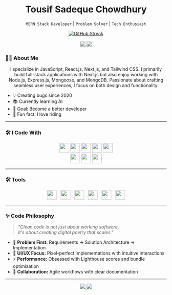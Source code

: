 <div align="center">

  # **Tousif Sadeque Chowdhury**  
  `MERN Stack Developer` | `Problem Solver` | `Tech Enthusiast`
  
  <div align="center">
    <a href="https://git.io/streak-stats">
      <img src="https://nirzak-streak-stats.vercel.app?user=TousifSadequeChowdhury&theme=dark" alt="GitHub Streak" />
    </a>
  </div>

  <div style="margin: 1rem 0;">
    <a href="https://tousifsc.netlify.app/">
      <img src="https://img.shields.io/badge/Portfolio-000000?style=for-the-badge&logo=arc&logoColor=white" />
    </a>
    <a href="mailto:tousifchowdhurybd@gmail.com">
      <img src="https://img.shields.io/badge/Contact_Me-D14836?style=for-the-badge&logo=gmail&logoColor=white" />
    </a>
  </div>

</div>

### 🙋‍♂️ **About Me**  

<p align="center">
  I specialize in JavaScript, React.js, Next.js, and Tailwind CSS. I primarily build full-stack applications with Next.js but also enjoy working with Node.js, Express.js, Mongoose, and MongoDB. Passionate about crafting seamless user experiences, I focus on both design and functionality.
</p>
<ul>
  <li>💡 Creating bugs since 2020</li>
  <li>📚 Currently learning AI</li>
  <li>🎯 Goal: Become a better developer</li>
  <li>🎲 Fun fact: I love riding</li>
</ul>

---

### 🛠 **I Code With**  
<p align="center">
  <img src="https://img.shields.io/badge/JavaScript-FFD700?logo=javascript&logoColor=black&style=for-the-badge&labelColor=333" height="30">
  <img src="https://img.shields.io/badge/React-58C3FF?logo=react&logoColor=white&style=for-the-badge&labelColor=333" height="30">
  <img src="https://img.shields.io/badge/Node.js-8CC84B?logo=node.js&logoColor=white&style=for-the-badge&labelColor=333" height="30">
    <img src="https://img.shields.io/badge/Express.js-000000?logo=express&logoColor=white&style=for-the-badge&labelColor=333" height="30">
  <img src="https://img.shields.io/badge/MongoDB-47A248?logo=mongodb&logoColor=white&style=for-the-badge&labelColor=333" height="30">
  
  <br>
  <img src="https://img.shields.io/badge/Next.js-000000?logo=next.js&logoColor=white&style=for-the-badge&labelColor=333" height="30">
  <img src="https://img.shields.io/badge/Tailwind-38BDF8?logo=tailwind-css&logoColor=white&style=for-the-badge&labelColor=333" height="30">
  <img src="https://img.shields.io/badge/MSSQL-CC2927?logo=microsoft-sql-server&logoColor=white&style=for-the-badge&labelColor=333" height="30">
</p>

---

### 🛠️ Tools

<div align="center" style="display: flex; flex-wrap: wrap; gap: 0.8rem; justify-content: center; margin: 1rem 0;">
  <img src="https://img.shields.io/badge/Postman-FF6C37?style=for-the-badge&logo=postman&logoColor=white&labelColor=333" height="30">
  <img src="https://img.shields.io/badge/Git-F05032?style=for-the-badge&logo=git&logoColor=white&labelColor=333" height="30">
  <img src="https://img.shields.io/badge/VS_Code-007ACC?style=for-the-badge&logo=visual-studio-code&logoColor=white&labelColor=333" height="30">
  <img src="https://img.shields.io/badge/npm-CB3837?style=for-the-badge&logo=npm&logoColor=white&labelColor=333" height="30">
  <img src="https://img.shields.io/badge/Docker-2496ED?style=for-the-badge&logo=docker&logoColor=white&labelColor=333" height="30">
  <img src="https://img.shields.io/badge/GitHub_Actions-2088FF?style=for-the-badge&logo=github-actions&logoColor=white&labelColor=333" height="30">
</div>

---

### ✨ **Code Philosophy**  

> *"Clean code is not just about working software,  
> it's about creating digital poetry that scales."*

- 🧠 **Problem First:** Requirements → Solution Architecture → Implementation  
- 🎨 **UI/UX Focus:** Pixel-perfect implementations with intuitive interactions  
- ⚡ **Performance:** Obsessed with Lighthouse scores and bundle optimization  
- 🤝 **Collaboration:** Agile workflows with clear documentation  

---

<div align="center">

  <a href="https://linkedin.com/in/tousif-chowdhury-b6ab471b0">
    <img src="https://img.shields.io/badge/Let's_Connect-0A66C2?style=for-the-badge&logo=linkedin&logoColor=white" />
  </a>
  <a href="https://github.com/TousifSadequeChowdhury">
    <img src="https://img.shields.io/badge/re_My_Code-181717?style=for-the-badge&logo=github&logoColor=white" />
  </a>
</div>
